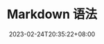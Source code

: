 ---
title: Markdown 语法
date: 2023-02-24T20:35:22+08:00
description: 这些文章展示了 FixIt 主题中基本的和扩展的 Markdown 语法和格式。
keywords:
  - Hugo
  - FixIt
  - 内容管理
  - Markdown
---